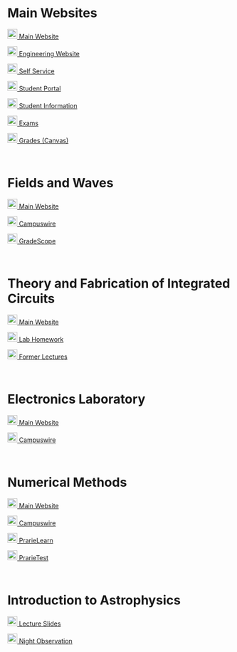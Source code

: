 # Main Websites
<p><img src="https://cdn.vox-cdn.com/thumbor/FGgViEqt2ML--Uxw1Pu6Gw4rV8o=/0x0:800x400/1200x800/filters:focal(336x136:464x264)/cdn.vox-cdn.com/uploads/chorus_image/image/56187479/DHNkdRfXoAEp2VD.0.jpg" width="22" height="22"><a href="https://illinois.edu/" target="_blank"> Main Website</a></p>
<p><img src="https://cdn.vox-cdn.com/thumbor/FGgViEqt2ML--Uxw1Pu6Gw4rV8o=/0x0:800x400/1200x800/filters:focal(336x136:464x264)/cdn.vox-cdn.com/uploads/chorus_image/image/56187479/DHNkdRfXoAEp2VD.0.jpg" width="22" height="22"><a href="https://grainger.illinois.edu/" target="_blank"> Engineering Website</a></p>
<p><img src="https://cdn.vox-cdn.com/thumbor/FGgViEqt2ML--Uxw1Pu6Gw4rV8o=/0x0:800x400/1200x800/filters:focal(336x136:464x264)/cdn.vox-cdn.com/uploads/chorus_image/image/56187479/DHNkdRfXoAEp2VD.0.jpg" width="22" height="22"><a href="https://apps.uillinois.edu/selfservice/" target="_blank"> Self Service</a></p>
<p><img src="https://cdn.vox-cdn.com/thumbor/FGgViEqt2ML--Uxw1Pu6Gw4rV8o=/0x0:800x400/1200x800/filters:focal(336x136:464x264)/cdn.vox-cdn.com/uploads/chorus_image/image/56187479/DHNkdRfXoAEp2VD.0.jpg" width="22" height="22"><a href="https://student.myillini.illinois.edu/" target="_blank"> Student Portal</a></p>
<p><img src="https://cdn.vox-cdn.com/thumbor/FGgViEqt2ML--Uxw1Pu6Gw4rV8o=/0x0:800x400/1200x800/filters:focal(336x136:464x264)/cdn.vox-cdn.com/uploads/chorus_image/image/56187479/DHNkdRfXoAEp2VD.0.jpg" width="22" height="22"><a href="https://my.ece.illinois.edu/" target="_blank"> Student Information</a></p>
<p><img src="https://cdn.vox-cdn.com/thumbor/FGgViEqt2ML--Uxw1Pu6Gw4rV8o=/0x0:800x400/1200x800/filters:focal(336x136:464x264)/cdn.vox-cdn.com/uploads/chorus_image/image/56187479/DHNkdRfXoAEp2VD.0.jpg" width="22" height="22"><a href="https://cbtf.engr.illinois.edu/sched/user/979886" target="_blank"> Exams</a></p>
<p><img src="https://cdn.vox-cdn.com/thumbor/FGgViEqt2ML--Uxw1Pu6Gw4rV8o=/0x0:800x400/1200x800/filters:focal(336x136:464x264)/cdn.vox-cdn.com/uploads/chorus_image/image/56187479/DHNkdRfXoAEp2VD.0.jpg" width="22" height="22"><a href="https://canvas.illinois.edu/" target="_blank"> Grades (Canvas)</a></p>

<br>

# Fields and Waves
<p><img src="https://media.istockphoto.com/illustrations/electromagnetic-wave-illustration-id497679380?k=6&m=497679380&s=170667a&w=0&h=a8D4t5792ToQVYWH0EoV0W9deXTPZKgLg2h_0yoR01s=" width="22" height="22"><a href="https://courses.engr.illinois.edu/ece350/" target="_blank"> Main Website</a></p>
<p><img src="https://media.istockphoto.com/illustrations/electromagnetic-wave-illustration-id497679380?k=6&m=497679380&s=170667a&w=0&h=a8D4t5792ToQVYWH0EoV0W9deXTPZKgLg2h_0yoR01s=" width="22" height="22"><a href="https://campuswire.com/c/G2291B881/feed" target="_blank"> Campuswire</a></p>
<p><img src="https://media.istockphoto.com/illustrations/electromagnetic-wave-illustration-id497679380?k=6&m=497679380&s=170667a&w=0&h=a8D4t5792ToQVYWH0EoV0W9deXTPZKgLg2h_0yoR01s=" width="22" height="22"><a href="https://www.gradescope.com/" target="_blank"> GradeScope</a></p>

<br>

# Theory and Fabrication of Integrated Circuits
<p><img src="http://s3v.computerhistory.org/102695604-03-01.jpg?$re-story-hero$" width="22" height="22"><a href="http://fabweb.ece.illinois.edu/" target="_blank"> Main Website</a></p>
<p><img src="http://s3v.computerhistory.org/102695604-03-01.jpg?$re-story-hero$" width="22" height="22"><a href="https://uofi.app.box.com/folder/191156772642?box_action=go_to_item&box_source=legacy-folder_collab_auto_accept_new" target="_blank"> Lab Homework</a></p>
<p><img src="http://s3v.computerhistory.org/102695604-03-01.jpg?$re-story-hero$" width="22" height="22"><a href="https://mediaspace.illinois.edu/media/t/1_irlimo69" target="_blank"> Former Lectures</a></p>

<br>

# Electronics Laboratory
<p><img src="https://www.electronicsb2b.com/wp-content/uploads/2017/05/electronics.png" width="22" height="22"><a href="https://courses.grainger.illinois.edu/ece343/sp2023/index.html" target="_blank"> Main Website</a></p>
<p><img src="https://www.electronicsb2b.com/wp-content/uploads/2017/05/electronics.png" width="22" height="22"><a href="https://campuswire.com/c/GA09D4B3A/feed" target="_blank"> Campuswire</a></p>

<br>

# Numerical Methods
<p><img src="https://www.vcssl.org/en-us/code/archive/0001/7300-graph-file-animator-3d/image/point.png" width="22" height="22"><a href="https://courses.engr.illinois.edu/cs357/sp2023/" target="_blank"> Main Website</a></p>
<p><img src="https://www.vcssl.org/en-us/code/archive/0001/7300-graph-file-animator-3d/image/point.png" width="22" height="22"><a href="https://campuswire.com/c/GAB7F225D/feed" target="_blank"> Campuswire</a></p>
<p><img src="https://www.vcssl.org/en-us/code/archive/0001/7300-graph-file-animator-3d/image/point.png" width="22" height="22"><a href="https://us.prairielearn.com/pl/course_instance/129681/assessments" target="_blank"> PrarieLearn</a></p>
<p><img src="https://www.vcssl.org/en-us/code/archive/0001/7300-graph-file-animator-3d/image/point.png" width="22" height="22"><a href="https://us.prairietest.com/pt" target="_blank"> PrarieTest</a></p>

<br>

# Introduction to Astrophysics
<p><img src="https://external-content.duckduckgo.com/iu/?u=https%3A%2F%2Fwallup.net%2Fwp-content%2Fuploads%2F2016%2F01%2F12168-galaxy-space.jpg&f=1&nofb=1&ipt=e8cc1205120c48394c95f67c42d6e1019862b273d9d5393560f06843ddc8fd22&ipo=images" width="22" height="22"><a href="https://canvas.illinois.edu/courses/35146/files/folder/Lecture%20slides" target="_blank"> Lecture Slides</a></p>
<p><img src="https://external-content.duckduckgo.com/iu/?u=https%3A%2F%2Fwallup.net%2Fwp-content%2Fuploads%2F2016%2F01%2F12168-galaxy-space.jpg&f=1&nofb=1&ipt=e8cc1205120c48394c95f67c42d6e1019862b273d9d5393560f06843ddc8fd22&ipo=images" width="22" height="22"><a href="https://learn.illinois.edu/mod/forum/view.php?id=7664615" target="_blank"> Night Observation</a></p>



<br>
<br>
<br>
<br>
<br>

